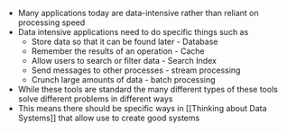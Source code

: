 * Many applications today are data-intensive rather than reliant on processing speed
* Data intensive applications need to do specific things such as 
	* Store data so that it can be found later - Database
	* Remember the results of an operation - Cache
	* Allow users to search or filter data - Search Index
	* Send messages to other processes - stream processing
	* Crunch large amounts of data - batch processing
* While these tools are standard the many different types of these tools solve different problems in different ways
* This means there should be specific ways in [[Thinking about Data Systems]] that allow use to create good systems
